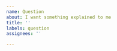 ```yaml
---
name: Question
about: I want something explained to me
title: ''
labels: question
assignees: ''

---
```



